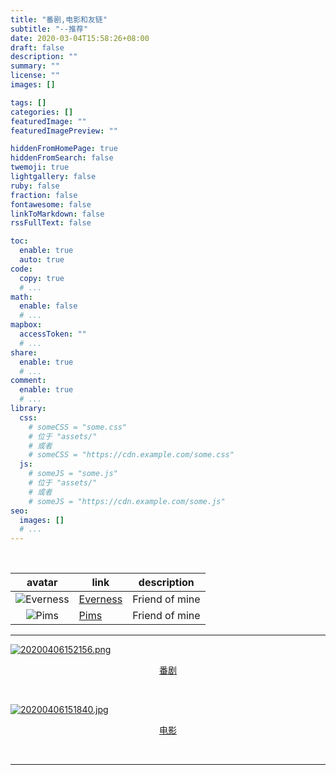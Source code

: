 ```yaml
---
title: "番剧,电影和友链"
subtitle: "--推荐"
date: 2020-03-04T15:58:26+08:00
draft: false
description: ""
summary: ""
license: ""
images: []

tags: []
categories: []
featuredImage: ""
featuredImagePreview: ""

hiddenFromHomePage: true
hiddenFromSearch: false
twemoji: true
lightgallery: false
ruby: false
fraction: false
fontawesome: false
linkToMarkdown: false
rssFullText: false

toc:
  enable: true
  auto: true
code:
  copy: true
  # ...
math:
  enable: false
  # ...
mapbox:
  accessToken: ""
  # ...
share:
  enable: true
  # ...
comment:
  enable: true
  # ...
library:
  css:
    # someCSS = "some.css"
    # 位于 "assets/"
    # 或者
    # someCSS = "https://cdn.example.com/some.css"
  js:
    # someJS = "some.js"
    # 位于 "assets/"
    # 或者
    # someJS = "https://cdn.example.com/some.js"
seo:
  images: []
  # ...
---
```


<!--more-->

</br>

|                            avatar                            | link                               |    description   |
| :----------------------------------------------------------: | ---------------------------------- | -------------- |
| ![Everness](https://q1.qlogo.cn/g?b=qq&k=xzr8yQIojiaV6z78uJYBRfQ&s=100) | [Everness](https://oi-io.me) | Friend of mine |  <!--1666287682-->
| ![Pims](https://q1.qlogo.cn/g?b=qq&k=lI2RGZqxEbzyw8icS7jeiaQw&s=100) | [Pims](https://phimos.github.io/)  | Friend of mine |  <!--392959395-->

---

<a href="/bangumi/"><img src="https://ae02.alicdn.com/kf/Hf03e0b78ece044c9a0590a6a1db1e01bb.png" title="看番" alt="20200406152156.png"><figcaption><center>[番剧](/bangumi/)</center></figcaption></a>

</br>

<a href="/movies/"><img src="https://ae02.alicdn.com/kf/Hd623edd19a1e41da956b175c25d24741J.png" title="电影" alt="20200406151840.jpg"><figcaption><center>[电影](/movies/)</center></figcaption></a>

</br>

---